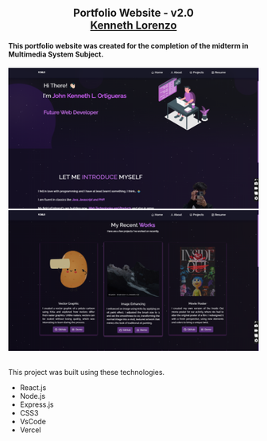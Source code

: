 <h2 align="center">
  Portfolio Website - v2.0<br/>
  <a href="https://soumyajit.vercel.app/" target="_blank">Kenneth Lorenzo</a>
</h2>

<h4>This portfolio website was created for the completion of the midterm in Multimedia System Subject.</h4>
<div align="center">
  <img alt="Demo" src="./Images/readme-img1.png" />
   <img alt="Demo" src="./Images/readme-img.png" />
</div>

<br/>

This project was built using these technologies.
- React.js
- Node.js
- Express.js
- CSS3
- VsCode
- Vercel

